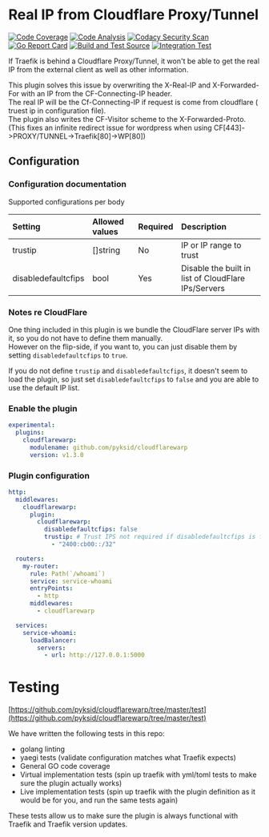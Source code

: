 # Real IP from Cloudflare Proxy/Tunnel

[![Code Coverage](https://codecov.io/gh/pyksid/cloudflarewarp/branch/master/graph/badge.svg?token=QFGZS5QJSG)](https://codecov.io/gh/pyksid/cloudflarewarp)
[![Code Analysis](https://github.com/pyksid/cloudflarewarp/actions/workflows/codeql-analysis.yml/badge.svg)](https://github.com/pyksid/cloudflarewarp/actions/workflows/codeql-analysis.yml)
[![Codacy Security Scan](https://github.com/pyksid/cloudflarewarp/actions/workflows/codacy-analysis.yml/badge.svg)](https://github.com/pyksid/cloudflarewarp/actions/workflows/codacy-analysis.yml)
[![Go Report Card](https://goreportcard.com/badge/github.com/pyksid/cloudflarewarp)](https://goreportcard.com/report/github.com/pyksid/cloudflarewarp)
[![Build and Test Source](https://github.com/pyksid/cloudflarewarp/actions/workflows/buildAndTest.yml/badge.svg)](https://github.com/pyksid/cloudflarewarp/actions/workflows/buildAndTest.yml)
[![Integration Test](https://github.com/pyksid/cloudflarewarp/actions/workflows/prodTest.yml/badge.svg)](https://github.com/pyksid/cloudflarewarp/actions/workflows/prodTest.yml)

If Traefik is behind a Cloudflare Proxy/Tunnel, it won't be able to get the real IP from the external client as well as other information.

This plugin solves this issue by overwriting the X-Real-IP and X-Forwarded-For with an IP from the CF-Connecting-IP header.  
The real IP will be the Cf-Connecting-IP if request is come from cloudflare ( truest ip in configuration file).  
The plugin also writes the CF-Visitor scheme to the X-Forwarded-Proto. (This fixes an infinite redirect issue for wordpress when using CF[443]->PROXY/TUNNEL->Traefik[80]->WP[80])

## Configuration

### Configuration documentation

Supported configurations per body

| Setting             | Allowed values | Required | Description                                         |
| :------------------ | :------------- | :------- | :-------------------------------------------------- |
| trustip             | []string       | No       | IP or IP range to trust                             |
| disabledefaultcfips | bool           | Yes      | Disable the built in list of CloudFlare IPs/Servers |

### Notes re CloudFlare

One thing included in this plugin is we bundle the CloudFlare server IPs with it, so you do not have to define them manually.  
However on the flip-side, if you want to, you can just disable them by setting `disabledefaultcfips` to `true`.

If you do not define `trustip` and `disabledefaultcfips`, it doesn't seem to load the plugin, so just set `disabledefaultcfips` to `false` and you are able to use the default IP list.

### Enable the plugin

```yaml
experimental:
  plugins:
    cloudflarewarp:
      modulename: github.com/pyksid/cloudflarewarp
      version: v1.3.0
```

### Plugin configuration

```yaml
http:
  middlewares:
    cloudflarewarp:
      plugin:
        cloudflarewarp:
          disabledefaultcfips: false
          trustip: # Trust IPS not required if disabledefaultcfips is false - we will allocate Cloud Flare IPs automatically
            - "2400:cb00::/32"

  routers:
    my-router:
      rule: Path(`/whoami`)
      service: service-whoami
      entryPoints:
        - http
      middlewares:
        - cloudflarewarp

  services:
    service-whoami:
      loadBalancer:
        servers:
          - url: http://127.0.0.1:5000
```

# Testing

[https://github.com/pyksid/cloudflarewarp/tree/master/test](https://github.com/pyksid/cloudflarewarp/tree/master/test)

We have written the following tests in this repo:

- golang linting
- yaegi tests (validate configuration matches what Traefik expects)
- General GO code coverage
- Virtual implementation tests (spin up traefik with yml/toml tests to make sure the plugin actually works)
- Live implementation tests (spin up traefik with the plugin definition as it would be for you, and run the same tests again)

These tests allow us to make sure the plugin is always functional with Traefik and Traefik version updates.
